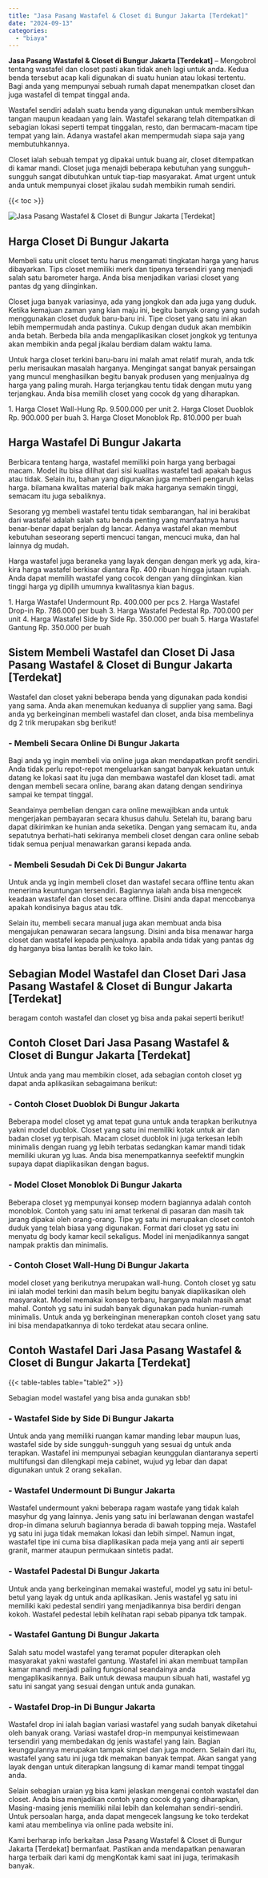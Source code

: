 ```yaml
---
title: "Jasa Pasang Wastafel & Closet di Bungur Jakarta [Terdekat]"
date: "2024-09-13"
categories: 
  - "biaya"
---
```


**Jasa Pasang Wastafel & Closet di Bungur Jakarta \[Terdekat\]** – Mengobrol tentang wastafel dan closet pasti akan tidak aneh lagi untuk anda. Kedua benda tersebut acap kali digunakan di suatu hunian atau lokasi tertentu. Bagi anda yang mempunyai sebuah rumah dapat menempatkan closet dan juga wastafel di tempat tinggal anda.

Wastafel sendiri adalah suatu benda yang digunakan untuk membersihkan tangan maupun keadaan yang lain. Wastafel sekarang telah ditempatkan di sebagian lokasi seperti tempat tinggalan, resto, dan bermacam-macam tipe tempat yang lain. Adanya wastafel akan mempermudah siapa saja yang membutuhkannya.

Closet ialah sebuah tempat yg dipakai untuk buang air, closet ditempatkan di kamar mandi. Closet juga menajdi beberapa kebutuhan yang sungguh-sungguh sangat dibutuhkan untuk tiap-tiap masyarakat. Amat urgent untuk anda untuk mempunyai closet jikalau sudah membikin rumah sendiri.

{{< toc >}}

![Jasa Pasang Wastafel & Closet di Bungur Jakarta [Terdekat]](/images/wastafel-closet-murah53.png)

## Harga Closet Di Bungur Jakarta

Membeli satu unit closet tentu harus mengamati tingkatan harga yang harus dibayarkan. Tips closet memiliki merk dan tipenya tersendiri yang menjadi salah satu barometer harga. Anda bisa menjadikan variasi closet yang pantas dg yang diinginkan.

Closet juga banyak variasinya, ada yang jongkok dan ada juga yang duduk. Ketika kemajuan zaman yang kian maju ini, begitu banyak orang yang sudah menggunakan closet duduk baru-baru ini. Tipe closet yang satu ini akan lebih mempermudah anda pastinya. Cukup dengan duduk akan membikin anda betah. Berbeda bila anda mengaplikasikan closet jongkok yg tentunya akan membikin anda pegal jikalau berdiam dalam waktu lama.

Untuk harga closet terkini baru-baru ini malah amat relatif murah, anda tdk perlu merisaukan masalah harganya. Mengingat sangat banyak persaingan yang muncul menghasilkan begitu banyak produsen yang menjualnya dg harga yang paling murah. Harga terjangkau tentu tidak dengan mutu yang terjangkau. Anda bisa memilih closet yang cocok dg yang diharapkan.

1\. Harga Closet Wall-Hung Rp. 9.500.000 per unit 2. Harga Closet Duoblok Rp. 900.000 per buah 3. Harga Closet Monoblok Rp. 810.000 per buah

## Harga Wastafel Di Bungur Jakarta

Berbicara tentang harga, wastafel memiliki poin harga yang berbagai macam. Model itu bisa dilihat dari sisi kualitas wastafel tadi apakah bagus atau tidak. Selain itu, bahan yang digunakan juga memberi pengaruh kelas harga. bilamana kwalitas material baik maka harganya semakin tinggi, semacam itu juga sebaliknya.

Sesorang yg membeli wastafel tentu tidak sembarangan, hal ini berakibat dari wastafel adalah salah satu benda penting yang manfaatnya harus benar-benar dapat berjalan dg lancar. Adanya wastafel akan membut kebutuhan seseorang seperti mencuci tangan, mencuci muka, dan hal lainnya dg mudah.

Harga wastafel juga beraneka yang layak dengan dengan merk yg ada, kira-kira harga wastafel berkisar diantara Rp. 400 ribuan hingga jutaan rupiah. Anda dapat memilih wastafel yang cocok dengan yang diinginkan. kian tinggi harga yg dipilih umumnya kwalitasnya kian bagus.

1\. Harga Wastafel Undermount Rp. 400.000 per pcs 2. Harga Wastafel Drop-in Rp. 786.000 per buah 3. Harga Wastafel Pedestal Rp. 700.000 per unit 4. Harga Wastafel Side by Side Rp. 350.000 per buah 5. Harga Wastafel Gantung Rp. 350.000 per buah

## Sistem Membeli Wastafel dan Closet Di Jasa Pasang Wastafel & Closet di Bungur Jakarta \[Terdekat\]

Wastafel dan closet yakni beberapa benda yang digunakan pada kondisi yang sama. Anda akan menemukan keduanya di supplier yang sama. Bagi anda yg berkeinginan membeli wastafel dan closet, anda bisa membelinya dg 2 trik merupakan sbg berikut!

### \- Membeli Secara Online Di Bungur Jakarta

Bagi anda yg ingin membeli via online juga akan mendapatkan profit sendiri. Anda tidak perlu repot-repot mengeluarkan sangat banyak kekuatan untuk datang ke lokasi saat itu juga dan membawa wastafel dan kloset tadi. amat dengan membeli secara online, barang akan datang dengan sendirinya sampai ke tempat tinggal.

Seandainya pembelian dengan cara online mewajibkan anda untuk mengerjakan pembayaran secara khusus dahulu. Setelah itu, barang baru dapat dikirimkan ke hunian anda seketika. Dengan yang semacam itu, anda sepatutnya berhati-hati sekiranya membeli closet dengan cara online sebab tidak semua penjual menawarkan garansi kepada anda.

### \- Membeli Sesudah Di Cek Di Bungur Jakarta

Untuk anda yg ingin membeli closet dan wastafel secara offline tentu akan menerima keuntungan tersendiri. Bagiannya ialah anda bisa mengecek keadaan wastafel dan closet secara offline. Disini anda dapat mencobanya apakah kondisinya bagus atau tdk.

Selain itu, membeli secara manual juga akan membuat anda bisa mengajukan penawaran secara langsung. Disini anda bisa menawar harga closet dan wastafel kepada penjualnya. apabila anda tidak yang pantas dg dg harganya bisa lantas beralih ke toko lain.

## Sebagian Model Wastafel dan Closet Dari Jasa Pasang Wastafel & Closet di Bungur Jakarta \[Terdekat\]

beragam contoh wastafel dan closet yg bisa anda pakai seperti berikut!

## Contoh Closet Dari Jasa Pasang Wastafel & Closet di Bungur Jakarta \[Terdekat\]

Untuk anda yang mau membikin closet, ada sebagian contoh closet yg dapat anda aplikasikan sebagaimana berikut:

### \- Contoh Closet Duoblok Di Bungur Jakarta

Beberapa model closet yg amat tepat guna untuk anda terapkan berikutnya yakni model duoblok. Closet yang satu ini memiliki kotak untuk air dan badan closet yg terpisah. Macam closet duoblok ini juga terkesan lebih minimalis dengan ruang yg lebih terbatas sedangkan kamar mandi tidak memiliki ukuran yg luas. Anda bisa menempatkannya seefektif mungkin supaya dapat diaplikasikan dengan bagus.

### \- Model Closet Monoblok Di Bungur Jakarta

Beberapa closet yg mempunyai konsep modern bagiannya adalah contoh monoblok. Contoh yang satu ini amat terkenal di pasaran dan masih tak jarang dipakai oleh orang-orang. Tipe yg satu ini merupakan closet contoh duduk yang telah biasa yang digunakan. Format dari closet yg satu ini menyatu dg body kamar kecil sekaligus. Model ini menjadikannya sangat nampak praktis dan minimalis.

### \- Contoh Closet Wall-Hung Di Bungur Jakarta

model closet yang berikutnya merupakan wall-hung. Contoh closet yg satu ini ialah model terkini dan masih belum begitu banyak diaplikasikan oleh masyarakat. Model memakai konsep terbaru, harganya malah masih amat mahal. Contoh yg satu ini sudah banyak digunakan pada hunian-rumah minimalis. Untuk anda yg berkeinginan menerapkan contoh closet yang satu ini bisa mendapatkannya di toko terdekat atau secara online.

## Contoh Wastafel Dari Jasa Pasang Wastafel & Closet di Bungur Jakarta \[Terdekat\]

{{< table-tables table="table2" >}}

Sebagian model wastafel yang bisa anda gunakan sbb!

### \- Wastafel Side by Side Di Bungur Jakarta

Untuk anda yang memiliki ruangan kamar manding lebar maupun luas, wastafel side by side sungguh-sungguh yang sesuai dg untuk anda terapkan. Wastafel ini mempunyai sebagian keunggulan diantaranya seperti multifungsi dan dilengkapi meja cabinet, wujud yg lebar dan dapat digunakan untuk 2 orang sekalian.

### \- Wastafel Undermount Di Bungur Jakarta

Wastafel undermount yakni beberapa ragam wastafe yang tidak kalah masyhur dg yang lainnya. Jenis yang satu ini berlawanan dengan wastafel drop-in dimana seluruh bagiannya berada di bawah topping meja. Wastafel yg satu ini juga tidak memakan lokasi dan lebih simpel. Namun ingat, wastafel tipe ini cuma bisa diaplikasikan pada meja yang anti air seperti granit, marmer ataupun permukaan sintetis padat.

### \- Wastafel Padestal Di Bungur Jakarta

Untuk anda yang berkeinginan memakai wasteful, model yg satu ini betul-betul yang layak dg untuk anda aplikasikan. Jenis wastafel yg satu ini memiliki kaki pedestal sendiri yang menjadikannya bisa berdiri dengan kokoh. Wastafel pedestal lebih kelihatan rapi sebab pipanya tdk tampak.

### \- Wastafel Gantung Di Bungur Jakarta

Salah satu model wastafel yang teramat populer diterapkan oleh masyarakat yakni wastafel gantung. Wastafel ini akan membuat tampilan kamar mandi menjadi paling fungsional seandainya anda mengaplikasikannya. Baik untuk dewasa maupun sibuah hati, wastafel yg satu ini sangat yang sesuai dengan untuk anda gunakan.

### \- Wastafel Drop-in Di Bungur Jakarta

Wastafel drop ini ialah bagian variasi wastafel yang sudah banyak diketahui oleh banyak orang. Variasi wastafel drop-in mempunyai keistimewaan tersendiri yang membedakan dg jenis wastafel yang lain. Bagian keunggulannya merupakan tampak simpel dan juga modern. Selain dari itu, wastafel yang satu ini juga tdk memakan banyak tempat. Akan sangat yang layak dengan untuk diterapkan langsung di kamar mandi tempat tinggal anda.

Selain sebagian uraian yg bisa kami jelaskan mengenai contoh wastafel dan closet. Anda bisa menjadikan contoh yang cocok dg yang diharapkan, Masing-masing jenis memiliki nilai lebih dan kelemahan sendiri-sendiri. Untuk persoalan harga, anda dapat mengecek langsung ke toko terdekat kami atau membelinya via online pada website ini.

Kami berharap info berkaitan Jasa Pasang Wastafel & Closet di Bungur Jakarta \[Terdekat\] bermanfaat. Pastikan anda mendapatkan penawaran harga terbaik dari kami dg mengKontak kami saat ini juga, terimakasih banyak.
